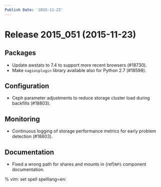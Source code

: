 ```yaml
---
Publish Date: '2015-11-23'
---
```


# Release 2015_051 (2015-11-23)

## Packages

- Update awstats to 7.4 to support more recent browsers (#18730).
- Make `nagiosplugin` library available also for Python 2.7 (#18598).

## Configuration

- Ceph parameter adjustments to reduce storage cluster load during backfills
  (#18803).

## Monitoring

- Continuous logging of storage performance metrics for early problem detection
  (#18803).

## Documentation

- Fixed a wrong path for shares and mounts in {ref}`NFS` component
  documentation.

% vim: set spell spelllang=en:
